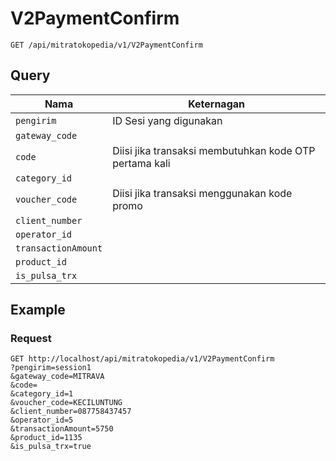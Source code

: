 
# V2PaymentConfirm

```
GET /api/mitratokopedia/v1/V2PaymentConfirm
```

## Query

Nama | Keternagan
--- | ---
`pengirim` | ID Sesi yang digunakan
`gateway_code` | 
`code` | Diisi jika transaksi membutuhkan kode OTP pertama kali
`category_id` | 
`voucher_code` | Diisi jika transaksi menggunakan kode promo
`client_number` | 
`operator_id` | 
`transactionAmount` | 
`product_id` | 
`is_pulsa_trx` | 

## Example

### Request

```
GET http://localhost/api/mitratokopedia/v1/V2PaymentConfirm
?pengirim=session1
&gateway_code=MITRAVA
&code=
&category_id=1
&voucher_code=KECILUNTUNG
&client_number=087758437457
&operator_id=5
&transactionAmount=5750
&product_id=1135
&is_pulsa_trx=true
```